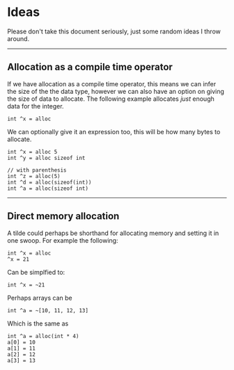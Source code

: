# Ideas
Please don't take this document seriously, just some random ideas I throw around.

------

## Allocation as a compile time operator
If we have allocation as a compile time operator, this means we can infer
the size of the the data type, however we can also have an option on giving
the size of data to allocate. The following example allocates *just* enough
data for the integer.

    int ^x = alloc

We can optionally give it an expression too, this will be how many bytes to allocate.

    int ^x = alloc 5
    int ^y = alloc sizeof int

    // with parenthesis
    int ^z = alloc(5)
    int ^d = alloc(sizeof(int))
    int ^a = alloc(sizeof int)

------

## Direct memory allocation
A tilde could perhaps be shorthand for allocating memory and setting it in
one swoop. For example the following:
    
    int ^x = alloc
    ^x = 21

Can be simplfied to:

    int ^x = ~21

Perhaps arrays can be

    int ^a = ~[10, 11, 12, 13]

Which is the same as 

    int ^a = alloc(int * 4)
    a[0] = 10
    a[1] = 11
    a[2] = 12
    a[3] = 13